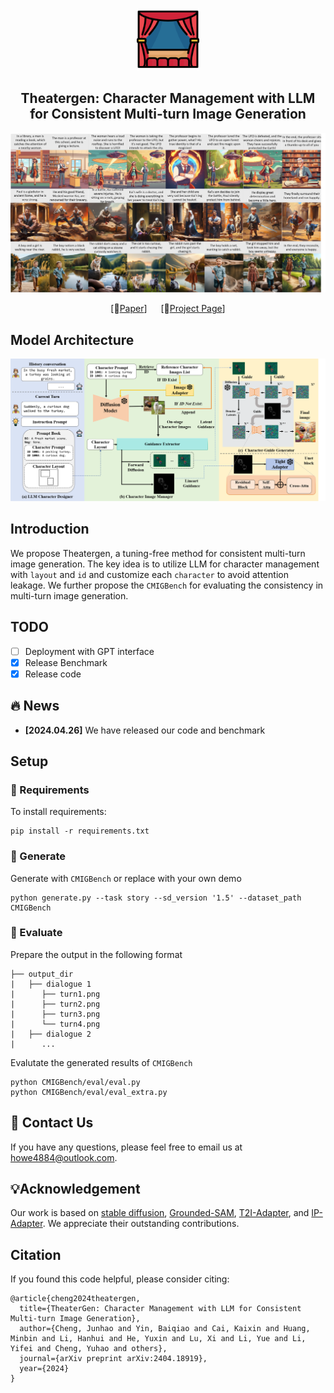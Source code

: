 <p align="center">
  <img src= "scripts/icon.png" height=100>

</p>

<!-- ## <div align="center"><b>ConsistentID</b></div> -->

<div align="center">

## Theatergen: Character Management with LLM for Consistent Multi-turn Image Generation

![Teaser figure](scripts/more.png)

[📄[Paper](https://arxiv.org/abs/2404.18919)] &emsp; [🚩[Project Page](https://howe140.github.io/theatergen.io/)] <br>


</div>


## Model Architecture
![Teaser figure](scripts/model.png)


## Introduction
We propose Theatergen, a tuning-free method for consistent multi-turn image generation. The key idea is to utilize LLM for character management with `layout` and `id` and customize each `character` to avoid attention leakage. We further propose the `CMIGBench` for evaluating the consistency in multi-turn image generation.

## TODO
- [ ] Deployment with GPT interface  
- [x] Release Benchmark  
- [x] Release code  

## :fire: News
* **[2024.04.26]** We have released our code and benchmark


## Setup
### 🔧 Requirements

To install requirements:

```
pip install -r requirements.txt
```

### 🚀 Generate
Generate with `CMIGBench` or replace with your own demo

```
python generate.py --task story --sd_version '1.5' --dataset_path CMIGBench
```

### 🧪 Evaluate
Prepare the output in the following format

    ├── output_dir
    |   ├── dialogue 1
    |      ├── turn1.png 
    |      ├── turn2.png 
    |      ├── turn3.png 
    |      └── turn4.png 
    |   ├── dialogue 2
    |      ...

Evalutate the generated results of `CMIGBench` 

```
python CMIGBench/eval/eval.py 
python CMIGBench/eval/eval_extra.py 
```

## 👀 Contact Us
If you have any questions, please feel free to email us at howe4884@outlook.com.

## 💡Acknowledgement
Our work is based on [stable diffusion](https://github.com/Stability-AI/StableDiffusion), [Grounded-SAM](https://github.com/IDEA-Research/Grounded-Segment-Anything), [T2I-Adapter](https://github.com/TencentARC/T2I-Adapter), and [IP-Adapter](https://github.com/tencent-ailab/IP-Adapter). We appreciate their outstanding contributions.

## Citation
If you found this code helpful, please consider citing:
~~~
@article{cheng2024theatergen,
  title={TheaterGen: Character Management with LLM for Consistent Multi-turn Image Generation},
  author={Cheng, Junhao and Yin, Baiqiao and Cai, Kaixin and Huang, Minbin and Li, Hanhui and He, Yuxin and Lu, Xi and Li, Yue and Li, Yifei and Cheng, Yuhao and others},
  journal={arXiv preprint arXiv:2404.18919},
  year={2024}
}
~~~


